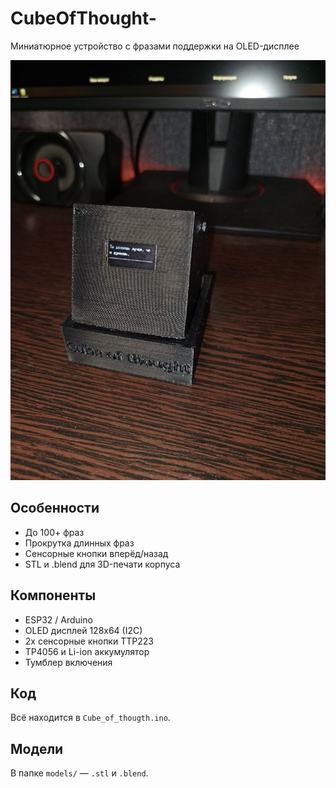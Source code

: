 # CubeOfThought-
Миниатюрное устройство с фразами поддержки на OLED-дисплее

![Фото устройства](images/device_front.jpg)

## Особенности
- До 100+ фраз
- Прокрутка длинных фраз
- Сенсорные кнопки вперёд/назад
- STL и .blend для 3D-печати корпуса

## Компоненты
- ESP32 / Arduino
- OLED дисплей 128x64 (I2C)
- 2x сенсорные кнопки TTP223
- TP4056 и Li-ion аккумулятор
- Тумблер включения

## Код
Всё находится в `Cube_of_thougth.ino`.

## Модели
В папке `models/` — `.stl` и `.blend`.